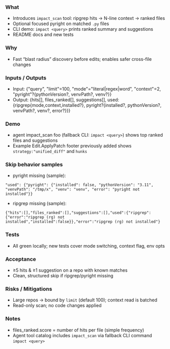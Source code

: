 ### What
- Introduces `impact_scan` tool: ripgrep hits → N-line context → ranked files
- Optional focused pyright on matched `.py` files
- CLI demo: `impact <query>` prints ranked summary and suggestions
- README docs and new tests

### Why
- Fast “blast radius” discovery before edits; enables safer cross-file changes

### Inputs / Outputs
- Input: {"query", "limit"=100, "mode"="literal|regex|word", "context"=2, "pyright"?{pythonVersion?, venvPath?, venv?}}
- Output: {hits[], files_ranked[], suggestions[], used:{ripgrep{mode,context,installed?}, pyright?{installed?, pythonVersion?, venvPath?, venv?, error?}}}

### Demo
- agent impact_scan foo (fallback CLI: `impact <query>`) shows top ranked files and suggestions
- Example Edit.ApplyPatch footer previously added shows `strategy:"unified_diff"` and `hunks`

### Skip behavior samples
- pyright missing (sample):
```
"used": {"pyright": {"installed": false, "pythonVersion": "3.11", "venvPath": "/tmp/x", "venv": "venv", "error": "pyright not installed"}}
```
- ripgrep missing (sample):
```
{"hits":[],"files_ranked":[],"suggestions":[],"used":{"ripgrep":{"error":"ripgrep (rg) not installed","installed":false}},"error":"ripgrep (rg) not installed"}
```

### Tests
- All green locally; new tests cover mode switching, context flag, env opts

### Acceptance
- ≥5 hits & ≥1 suggestion on a repo with known matches
- Clean, structured skip if ripgrep/pyright missing

### Risks / Mitigations
- Large repos → bound by `limit` (default 100); context read is batched
- Read-only scan; no code changes applied

### Notes
- files_ranked.score = number of hits per file (simple frequency)
- Agent tool catalog includes `impact_scan` via fallback CLI command `impact <query>`

